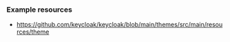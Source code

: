
### Example resources

* https://github.com/keycloak/keycloak/blob/main/themes/src/main/resources/theme
